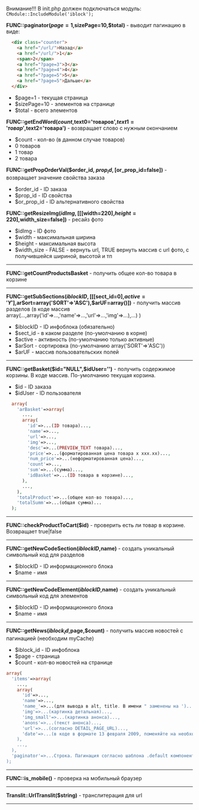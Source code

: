 Внимание!!! В init.php должен подключаться модуль: ``` CModule::IncludeModule('iblock'); ```

**FUNC::paginator($page=1,$sizePage=10,$total)** - выводит пагинацию в виде:

```html
  <div class="counter">
    <a href="/url/">Назад</a>
    <a href="/url/">1</a>
    <span>2</span>
    <a href="?page=3">3</a>
    <a href="?page=4">4</a>
    <a href="?page=5">5</a>
    <a href="?page=5">Дальше</a>
  </div>
```

 - $page=1 - текущая страница
 - $sizePage=10 - элементов на странице
 - $total - всего элементов

**FUNC::getEndWord($count,$text0='товаров',$text1='товар',$text2='товара')** - возвращает слово с нужным окончанием

 - $count - кол-во (в данном случае товаров)
 - 0 товаров
 - 1 товар
 - 2 товара

**FUNC::getPropOrderVal($order_id, $prop_id, [$or_prop_id=false])** - возвращает значение свойства заказа

 - $order_id - ID заказа
 - $prop_id - ID свойства
 - $or_prop_id - ID альтернативного свойства

**FUNC::getResizeImg($idImg,[[[$width=220],$height=220],$width_size=false])** - ресайз фото

 - $idImg - ID фото
 - $width - максимальная ширина
 - $height - максимальная высота
 - $width_size - FALSE - вернуть url, TRUE вернуть массив c url фото, с получившейся шириной, высотой и тп

---

**FUNC::getCountProductsBasket** - получить общее кол-во товара в корзине

---

**FUNC::getSubSections($iblockID,[[[$sect_id=0],$active='Y'],$arSort=array('SORT'=>'ASC'),$arUF=array()])** - получить массив разделов (в коде массив array(...,array('id'=>...,'name'=>...,'url'=>...,'img'=>...),...) )

 - $iblockID - ID инфоблока (обязательно)
 - $sect_id - в каком разделе (по-умолчанию в корне)
 - $active - активность (по-умолчанию только активные)
 - $arSort - сортировка (по-умолчанию array('SORT'=>'ASC'))
 - $arUF - массив пользовательских полей

---

**FUNC::getBasket($id="NULL",$idUser='')** - получить содержимое корзины. В коде массив. По-умолчанию текущая корзина.

 - $id - ID заказа
 - $idUser - ID пользователя

```php
  array(
    'arBasket'=>array(
      ...,
      array(
        'id'=>...(ID товара)...,
        'name'=>...,
        'url'=>...,
        'img'=>...,
        'desc'=>...(PREVIEW_TEXT товара)...,
        'price'=>...(форматированная цена товара х ххх.хх)...,
        'num_price'=>...(неформатированная цена)...,
        'count'=>...,
        'sum'=>...(сумма)...,
        'idBasket'=>...(ID товара в корзине)...,
      ),
      ...,
    ),
    'totalProduct'=>...(общее кол-во товара)...,
    'totalSumm'=>...(общая сумма)...
  );
```

---

**FUNC::checkProductToCart($id)** - проверить есть ли товар в корзине. Возвращает true|false

---

**FUNC::getNewCodeSection($iblockID,$name)** - создать уникальный символьный код для разделов
 - $iblockID - ID информационного блока
 - $name - имя

---

**FUNC::getNewCodeElement($iblockID,$name)** - создать уникальный символьный код для элементов
 - $iblockID - ID информационного блока
 - $name - имя
 
---

**FUNC::getNews($iblock_id,$page,$count)** - получить массив новостей с пагинацией (необходим myCache)

- $iblock_id - ID инфоблока
- $page - страница
- $count - кол-во новостей на странице

```php
array(
  'items'=>array(
    ...,
    array(
      'id'=>...,
      'name'=>...,
      'name_'=>...(для вывода в alt, title. В имени " заменены на ')...,
      'img'=>...(картинка детальная)...,
      'img_small'=>...(картинка анонса)...,
      'anons'=>...(текст анонса)...,
      'url'=>...(согласно DETAIL_PAGE_URL)...,
      'date'=>...(в коде в формате 13 февраля 2009, поменяйте на необходимый)...,
    ),
    ...,
  ),
  'paginator'=>...Строка. Пагинация согласно шаблона .default компонента system.pagenavigation...
);
```

---

**FUNC::is_mobile()** - проверка на мобильный браузер

---

**Translit::UrlTranslit($string)** - транслитерация для url

---